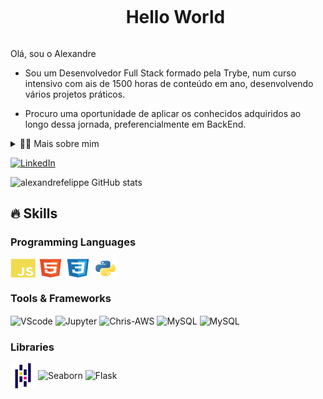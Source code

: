 <!--título-->
<div id="user-content-toc">
  <ul align="center">
    <summary><h1 style="display: inline-block">Hello World</h1></summary>
</div>

<!-- Presentation -->
<p>
  Olá, sou o Alexandre

  - Sou um Desenvolvedor Full Stack formado pela Trybe, num curso intensivo com ais de 1500 horas de conteúdo em ano, desenvolvendo vários projetos práticos.

  - Procuro uma oportunidade de aplicar os conhecidos adquiridos ao longo dessa jornada, preferencialmente em BackEnd.
</p>

<!-- Dropdown -->
<details>
  <summary>👨‍💻 Mais sobre mim</summary>

  - Estou em transição de carreira, tenho mais de 20 anos de mercado, trabalhei a maioria desse tempo em empresas de engenharia, no departamento de planejamento (muito trabalho com dados).

  - Hoje estou revisando meus projetos concluídos e revendo meus estudos.

  - Gosto de estar com a família, cozinhar e comer bem e de estudar.
</details>

<!-- Links -->
[![LinkedIn](https://img.shields.io/badge/LinkedIn-0077B5?style=for-the-badge&logo=linkedin&logoColor=white)](https://www.linkedin.com/in/alexandremfelippe/)

<!-- GithubStats -->
![alexandrefelippe GitHub stats](https://github-readme-stats.vercel.app/api?username=alexandrefelippe&show_icons=true&theme=gotham)

## 🔥 Skills
<!-- Skills: Programming Languages -->
  <div style="flex-basis: 48%;">
    <h3>Programming Languages</h3>
    <img align="center" alt="Js" height="30" width="40" src="https://raw.githubusercontent.com/devicons/devicon/master/icons/javascript/javascript-plain.svg">
    <img align="center" alt="HTML" height="30" width="40" src="https://raw.githubusercontent.com/devicons/devicon/master/icons/html5/html5-original.svg">
    <img align="center" alt="CSS" height="30" width="40" src="https://raw.githubusercontent.com/devicons/devicon/master/icons/css3/css3-original.svg">
    <img align="center" alt="Python" height="30" width="40" src="https://raw.githubusercontent.com/devicons/devicon/master/icons/python/python-original.svg">
  </div>
  
  <!-- Skills: Tools & Frameworks -->
  <div style="flex-basis: 48%;">
    <h3>Tools & Frameworks</h3>
    <img align="center" alt="VScode" height="30" width="40" src="https://cdn.jsdelivr.net/gh/devicons/devicon/icons/vscode/vscode-original.svg">
    <img align="center" alt="Jupyter" height="30" width="40" src="https://img.shields.io/badge/React-20232A">
    <img align="center" alt="Chris-AWS" height="30" width="40" src="https://cdn.jsdelivr.net/gh/devicons/devicon/icons/git/git-original.svg">
    <img align="center" alt="MySQL" height="30" width="40" src="https://img.shields.io/badge/MySQL-00000F">
    <img align="center" alt="MySQL" height="30" width="40" src="https://img.shields.io/badge/MongoDB-4EA94B?">
  </div>
  
  <!-- Skills: Libraries -->
  <div style="flex-basis: 48%;">
    <h3>Libraries</h3>
    <img align="center" alt="Pandas" src="https://raw.githubusercontent.com/devicons/devicon/2ae2a900d2f041da66e950e4d48052658d850630/icons/pandas/pandas-original.svg" width="40" height="40"/>
    <img align="center" alt="Seaborn" src="https://img.shields.io/badge/Django-092E20" width="40" height="40"/>
    <img align="center" alt="Flask" src="https://img.shields.io/badge/Flask-000000" width="40" height="40"/>
  </div>
